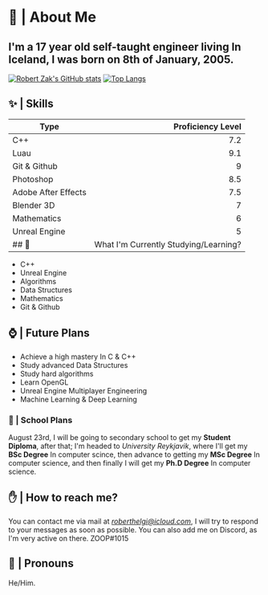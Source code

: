 # 🌟 | About Me
I'm a 17 year old self-taught engineer living In Iceland, I was born on 8th of January, 2005.
---
[![Robert Zak's GitHub stats](https://github-readme-stats.vercel.app/api?username=robertzakk)](https://github.com/anuraghazra/github-readme-stats)
[![Top Langs](https://github-readme-stats.vercel.app/api/top-langs/?username=robertzakk&layout=compact)](https://github.com/anuraghazra/github-readme-stats)
## ✨ | Skills
| Type | Proficiency Level |
|------| -----------------:|
| C++ | 7.2 |
| Luau | 9.1 |
| Git & Github | 9 |
| Photoshop | 8.5 |
| Adobe After Effects | 7.5 |
| Blender 3D | 7 |
| Mathematics | 6 |
| Unreal Engine | 5 |
## 📜 | What I'm Currently Studying/Learning?
- C++
- Unreal Engine
- Algorithms
- Data Structures
- Mathematics
- Git & Github
## ⌚ | Future Plans
- Achieve a high mastery In C & C++
- Study advanced Data Structures
- Study hard algorithms
- Learn OpenGL
- Unreal Engine Multiplayer Engineering
- Machine Learning & Deep Learning
### 🏫 | School Plans
August 23rd, I will be going to secondary school to get my **Student Diploma**, after that; I'm headed to *University Reykjavik*, where I'll get my **BSc Degree** In computer scince, then advance to getting my **MSc Degree** In computer science, and then finally I will get my **Ph.D Degree** In computer science.
## ✋ | How to reach me?
You can contact me via mail at *roberthelgi@icloud.com*, I will try to respond to your messages as soon as possible.
You can also add me on Discord, as I'm very active on there. ZOOP#1015
## 🙉 | Pronouns
He/Him.
<!--
**ZOOP1015/zoop1015** is a ✨ _special_ ✨ repository because its `README.md` (this file) appears on your GitHub profile.

Here are some ideas to get you started:

- 🔭 I’m currently working on ...
- 🌱 I’m currently learning ...
- 👯 I’m looking to collaborate on ...
- 🤔 I’m looking for help with ...
- 💬 Ask me about ...
- 📫 How to reach me: ...
- 😄 Pronouns: ...
- ⚡ Fun fact: ...
-->
